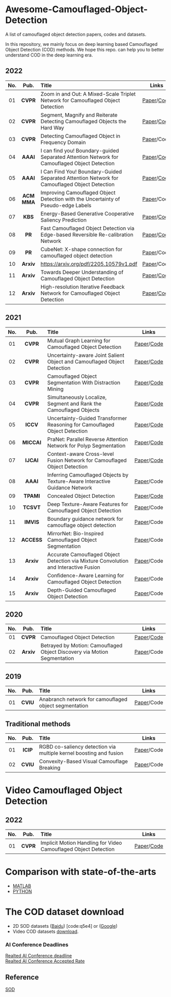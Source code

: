 # Awesome-Camouflaged-Object-Detection
A list of camouflaged object detection papers, codes and datasets.

In this repository, we mainly focus on deep learning based Camouflaged Object Detection (COD) methods. We hope this repo. can help you to better understand COD in the deep learning era.        

## 2022       
**No.** | **Pub.** | **Title** | **Links** 
:-: | :-: | :-  | :-: 
01 | **CVPR** | Zoom in and Out: A Mixed-Scale Triplet Network for Camouflaged Object Detection | [Paper](https://openaccess.thecvf.com/content/CVPR2022/papers/Pang_Zoom_in_and_Out_A_Mixed-Scale_Triplet_Network_for_Camouflaged_CVPR_2022_paper.pdf)/[Code](https://github.com/lartpang/ZoomNet)
02 | **CVPR** | Segment, Magnify and Reiterate Detecting Camouflaged Objects the Hard Way | [Paper](https://openaccess.thecvf.com/content/CVPR2022/papers/Jia_Segment_Magnify_and_Reiterate_Detecting_Camouflaged_Objects_the_Hard_Way_CVPR_2022_paper.pdf)/[Code](https://github.com/dlut-dimt/SegMaR)  
03 | **CVPR** | Detecting Camouflaged Object in Frequency Domain | [Paper](https://openaccess.thecvf.com/content/CVPR2022/papers/Zhong_Detecting_Camouflaged_Object_in_Frequency_Domain_CVPR_2022_paper.pdf)/Code 
04 | **AAAI** | I can find you! Boundary-guided Separated Attention Network for Camouflaged Object Detection | [Paper](https://www.aaai.org/AAAI22Papers/AAAI-6565.ZhuH.pdf)/[Code](https://github.com/WolfberryCoke/BSA-Net)  
05 | **AAAI** | I Can Find You! Boundary-Guided Separated Attention Network for Camouflaged Object Detection | [Paper](https://ojs.aaai.org/index.php/AAAI/article/view/20273)/[Code](https://github.com/WolfberryCoke/BSA-Net)  
06 | **ACM MMA** | Improving Camouflaged Object Detection with the Uncertainty of Pseudo-edge Labels | [Paper](https://arxiv.org/abs/2110.15606v1)/Code
07 | **KBS** | Energy-Based Generative Cooperative Saliency Prediction | [Paper](https://doi.org/10.1016/j.knosys.2022.108901)/[Code](https://github.com/clelouch/BgNet)
08 | **PR** | Fast Camouflaged Object Detection via Edge-based Reversible Re-calibration Network | [Paper](https://arxiv.org/abs/2111.03216)/[Code](https://github.com/GewelsJI/ERRNet) 
09 | **PR** | CubeNet: X-shape connection for camouflaged object detection | [Paper](https://doi.org/10.1016/j.patcog.2022.108644)/Code
10 | **Arxiv** | https://arxiv.org/pdf/2205.10579v1.pdf | [Paper](https://arxiv.org/pdf/2205.10579v1.pdf)/Code
11 | **Arxiv** | Towards Deeper Understanding of Camouflaged Object Detection | [Paper](https://arxiv.org/pdf/2205.11333.pdf)/[Code](https://github.com/JingZhang617/COD-Rank-Localize-and-Segment)  
12 | **Arxiv** | High-resolution Iterative Feedback Network for Camouflaged Object Detection | [Paper](https://arxiv.org/abs/2203.11624)/[Code](https://github.com/HUuxiaobin/HitNet)

## 2021       
**No.** | **Pub.** | **Title** | **Links** 
:-: | :-: | :-  | :-: 
01 | **CVPR** | Mutual Graph Learning for Camouflaged Object Detection | [Paper](https://arxiv.org/abs/2104.02613)/[Code](https://github.com/fanyang587/MGL)
02 | **CVPR** | Uncertainty-aware Joint Salient Object and Camouflaged Object Detection | [Paper](https://arxiv.org/abs/2104.02628)/[Code](https://github.com/JingZhang617/Joint_COD_SOD)
03 | **CVPR** | Camouflaged Object Segmentation With Distraction Mining | [Paper](https://openaccess.thecvf.com/content/CVPR2021/papers/Mei_Camouflaged_Object_Segmentation_With_Distraction_Mining_CVPR_2021_paper.pdf)/[Code](https://github.com/Mhaiyang/CVPR2021_PFNet)
04 | **CVPR** | Simultaneously Localize, Segment and Rank the Camouflaged Objects | [Paper](https://arxiv.org/abs/2103.04011v2)/[Code](https://github.com/JingZhang617/COD-Rank-Localize-and-Segment)  
05 | **ICCV** | Uncertainty-Guided Transformer Reasoning for Camouflaged Object Detection | [Paper](http://ieeexplore.ieee.org/document/9710683/)/[Code](https://github.com/fanyang587/UGTR)
06 | **MICCAI** | PraNet: Parallel Reverse Attention Network for Polyp Segmentation | [Paper](https://link.springer.com/chapter/10.1007/978-3-030-59725-2_26)/[Code](https://github.com/DengPingFan/PraNet) 
07 | **IJCAI** | Context-aware Cross-level Fusion Network for Camouflaged Object Detection | [Paper](https://arxiv.org/pdf/2105.12555.pdf)/[Code](https://github.com/thograce/C2FNet)
08 | **AAAI** | Inferring Camouflaged Objects by Texture-Aware Interactive Guidance Network | [Paper](https://ojs.aaai.org/index.php/AAAI/article/view/16475)/Code
09 | **TPAMI** | Concealed Object Detection | [Paper](https://ieeexplore.ieee.org/document/9444794)/[Code](https://github.com/GewelsJI/SINet-V2)
10 | **TCSVT** | Deep Texture-Aware Features for Camouflaged Object Detection | [Paper](https://arxiv.org/abs/2102.02996v1)/Code
11 | **IMVIS** | Boundary guidance network for camouflage object detection | [Paper](https://doi.org/10.1016/j.imavis.2021.104283)/Code
12 | **ACCESS** | MirrorNet: Bio-Inspired Camouflaged Object Segmentation | [Paper](https://ieeexplore.ieee.org/document/9371667/)/Code 
13 | **Arxiv** | Accurate Camouflaged Object Detection via Mixture Convolution and Interactive Fusion | [Paper](https://arxiv.org/abs/2101.05687)/Code
14 | **Arxiv** | Confidence-Aware Learning for Camouflaged Object Detection | [Paper](https://arxiv.org/abs/2106.11641v1)/Code
15 | **Arxiv** | Depth-Guided Camouflaged Object Detection | [Paper](https://arxiv.org/abs/2106.13217v3)/Code

## 2020       
**No.** | **Pub.** | **Title** | **Links** 
:-: | :-: | :-  | :-: 
01 | **CVPR** | Camouflaged Object Detection | [Paper](https://openaccess.thecvf.com/content_CVPR_2020/papers/Fan_Camouflaged_Object_Detection_CVPR_2020_paper.pdf)/[Code](https://github.com/DengPingFan/SINet)     
02 | **Arxiv** | Betrayed by Motion: Camouflaged Object Discovery via Motion Segmentation | [Paper](https://arxiv.org/abs/2011.11630)/Code

## 2019       
**No.** | **Pub.** | **Title** | **Links** 
:-: | :-: | :-  | :-: 
01 | **CVIU** | Anabranch network for camouflaged object segmentation | [Paper](https://doi.org/10.1016/j.cviu.2019.04.006)/Code

## Traditional methods
**No.** | **Pub.** | **Title** | **Links** 
:-: | :-: | :-  | :-: 
01 | **ICIP** | RGBD co-saliency detection via multiple kernel boosting and fusion | [Paper](https://ieeexplore.ieee.org/document/8297083)/Code
02 | **CVIU** | Convexity-Based Visual Camouflage Breaking | [Paper](http://doi.org/10.1006/cviu.2001.0912)/Code
      
# Video Camouflaged Object Detection  <a id="Video Camouflaged Object Detection" class="anchor" href="Video Camouflaged Object Detection" aria-hidden="true"><span class="octicon octicon-link"></span></a> 

## 2022  
**No.** | **Pub.** | **Title** | **Links** 
:-: | :-: | :-  | :-: 
01 | **CVPR** | Implicit Motion Handling for Video Camouflaged Object Detection | [Paper](https://openaccess.thecvf.com/content/CVPR2022/papers/Cheng_Implicit_Motion_Handling_for_Video_Camouflaged_Object_Detection_CVPR_2022_paper.pdf)/[Code](https://xueliancheng.github.io/SLT-Net-project/)  

# Comparison with state-of-the-arts  <a id="Comparison with state-of-the-arts" class="anchor" href="Comparison with state-of-the-arts" aria-hidden="true"><span class="octicon octicon-link"></span></a> 
* [MATLAB](https://github.com/DengPingFan/CODToolbox)
* [PYTHON](https://github.com/lartpang/PySODMetrics)

# The COD dataset download    <a id="The COD dataset download" class="anchor" href="The COD dataset download" aria-hidden="true"><span class="octicon octicon-link"></span></a> 
* 2D SOD datasets ([Baidu](https://pan.baidu.com/s/1sJ8h8srJg0gmVE-kJLJ4og)) [code:q5e4] or ([Google](https://drive.google.com/file/d/1VS8qVUjC__4BZhB-13S3wHDWAs_-YFDI/view?usp=sharing))
* Video COD datasets [download](https://xueliancheng.github.io/SLT-Net-project/).

### AI Conference Deadlines
[Realted AI Conference deadline](https://aideadlin.es/?sub=ML,CV,NLP,RO,SP,DM)     
[Realted AI Conference Accepted Rate](https://github.com/lixin4ever/Conference-Acceptance-Rate)

## Reference
[SOD](https://github.com/jiwei0921/SOD-CNNs-based-code-summary-)
